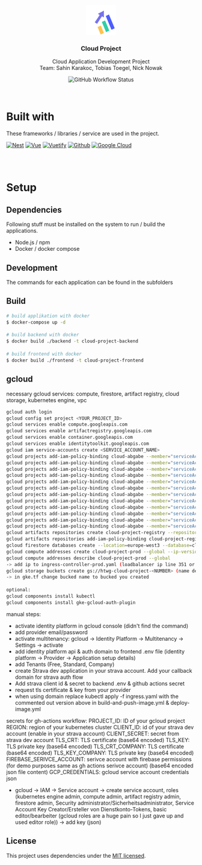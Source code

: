 <!-- PROJECT LOGO -->
<br />
<div align="center">
    <img src="./frontend/public/favicon.svg" alt="Logo" width="80" height="80">
    <h3 align="center">Cloud Project</h3>
    <p align="center">
        Cloud Application Development Project
        <br>
        Team: Sahin Karakoc, Tobias Toegel, Nick Nowak
    </p>
    <img alt="GitHub Workflow Status" src="https://img.shields.io/github/actions/workflow/status/HTWG-Nowak/cloud-project/build-and-push-image.yml">
</div>
<br/>
<br/>

<!-- ABOUT THE PROJECT -->

# Built with

These frameworks / libraries / service are used in the project.

[![Nest][nest-logo]][nest-url]
[![Vue][vue-logo]][vue-url]
[![Vuetify][vuetify-logo]][vuetify-url]
[![Github][github-logo]][github-url]
[![Google Cloud][google-cloud-logo]][google-cloud-url]

<br>
<br>

# Setup

## Dependencies

Following stuff must be installed on the system to run / build the applications.

- Node.js / npm
- Docker / docker compose

## Development

The commands for each application can be found in the subfolders

## Build

```bash
# build applikation with docker
$ docker-compose up -d

# build backend with docker
$ docker build ./backend -t cloud-project-backend

# build frontend with docker
$ docker build ./frontend -t cloud-project-frontend
```

## gcloud
necessary gcloud services: compute, firestore, artifact registry, cloud storage, kubernetes engine, vpc
```bash
gcloud auth login
gcloud config set project <YOUR_PROJECT_ID>
gcloud services enable compute.googleapis.com
gcloud services enable artifactregistry.googleapis.com
gcloud services enable container.googleapis.com
gcloud services enable identitytoolkit.googleapis.com
gcloud iam service-accounts create <SERVICE_ACCOUNT_NAME>
gcloud projects add-iam-policy-binding cloud-abgabe --member="serviceAccount:<SERVICE_ACCOUNT_NAME>@<PROJECT_ID>.iam.gserviceaccount.com" --role="roles/compute.admin"
gcloud projects add-iam-policy-binding cloud-abgabe --member="serviceAccount:<SERVICE_ACCOUNT_NAME>@<PROJECT_ID>.iam.gserviceaccount.com" --role="roles/container.clusterAdmin"
gcloud projects add-iam-policy-binding cloud-abgabe --member="serviceAccount:<SERVICE_ACCOUNT_NAME>@<PROJECT_ID>.iam.gserviceaccount.com" --role="roles/container.admin"
gcloud projects add-iam-policy-binding cloud-abgabe --member="serviceAccount:<SERVICE_ACCOUNT_NAME>@<PROJECT_ID>.iam.gserviceaccount.com" --role="roles/editor"
gcloud projects add-iam-policy-binding cloud-abgabe --member="serviceAccount:<SERVICE_ACCOUNT_NAME>@<PROJECT_ID>.iam.gserviceaccount.com" --role="roles/firebasestorage.admin"
gcloud projects add-iam-policy-binding cloud-abgabe --member="serviceAccount:<SERVICE_ACCOUNT_NAME>@<PROJECT_ID>.iam.gserviceaccount.com" --role="roles/firestore.serviceAgent"
gcloud projects add-iam-policy-binding cloud-abgabe --member="serviceAccount:<SERVICE_ACCOUNT_NAME>@<PROJECT_ID>.iam.gserviceaccount.com" --role="roles/iam.securityAdmin"
gcloud projects add-iam-policy-binding cloud-abgabe --member="serviceAccount:<SERVICE_ACCOUNT_NAME>@<PROJECT_ID>.iam.gserviceaccount.com" --role="roles/iam.serviceAccountTokenCreator"
gcloud projects add-iam-policy-binding cloud-abgabe --member="serviceAccount:<SERVICE_ACCOUNT_NAME>@<PROJECT_ID>.iam.gserviceaccount.com" --role="roles/resourcemanager.projectIamAdmin"
gcloud projects add-iam-policy-binding cloud-abgabe --member="serviceAccount:<SERVICE_ACCOUNT_NAME>@<PROJECT_ID>.iam.gserviceaccount.com" --role="roles/artifactregistry.admin"
gcloud projects add-iam-policy-binding cloud-abgabe --member="serviceAccount:<SERVICE_ACCOUNT_NAME>@<PROJECT_ID>.iam.gserviceaccount.com" --role="firebaseauth.admin"
gcloud projects add-iam-policy-binding cloud-abgabe --member="serviceAccount:<SERVICE_ACCOUNT_NAME>@<PROJECT_ID>.iam.gserviceaccount.com" --role="roles/firebase.sdkAdminServiceAgent"
gcloud artifacts repositories create cloud-project-registry --repository-format=docker --location=europe-west3
gcloud artifacts repositories add-iam-policy-binding cloud-project-registry --location=europe-west3 --member=allUsers --role=roles/artifactregistry.reader
gcloud firestore databases create --location=europe-west3 --database=cloud-project
gcloud compute addresses create cloud-project-prod --global --ip-version=IPV4
gcloud compute addresses describe cloud-project-prod --global 
-> add ip to ingress-controller-prod.yaml (loadbalancer ip line 351 or leave out & ingress controller will automatically choose an ip (not static))
gcloud storage buckets create gs://htwg-cloud-project-<NUMBER> (name der noch frei ist)
-> in gke.tf change bucked name to bucked you created

optional:
gcloud components install kubectl
gcloud components install gke-gcloud-auth-plugin
```
manual steps:
- activate identity platform in gcloud console (didn't find the command)
- add provider email/password
- activate multitenancy: gcloud -> Identity Platform -> Multitenancy -> Settings -> activate
- add identity platform api & auth domain to frontend .env file (identity platform  -> Provider -> Application setup details)
- add Tenants (Free, Standard, Company)
- create Strava dev application in your strava account. Add your callback domain for strava auth flow 
- Add strava client id & secret to backend .env & github actions secret
- request tls certificate & key from your provider
- when using domain replace kubectl apply -f ingress.yaml with the commented out version above in build-and-push-image.yml & deploy-image.yml

secrets for gh-actions workflow:
PROJECT_ID: ID of your gcloud project
REGION: region of your kubernetes cluster
CLIENT_ID: id of your strava dev account (enable in your strava account)
CLIENT_SECRET: secret from strava dev account
TLS_CRT: TLS certificate (base64 encoded)
TLS_KEY: TLS private key (base64 encoded)
TLS_CRT_COMPANY: TLS certificate (base64 encoded)
TLS_KEY_COMPANY: TLS private key (base64 encoded)
FIREBASE_SERIVCE_ACCOUNT: serivce account with firebase permissions (for demo purposes same as gh actions serivce account) (base64 encoded json file content)
GCP_CREDENTIALS: gcloud service account credentials json
-   gcloud -> IAM -> Service account -> create service account, roles (kubernetes engine admin, compute admin, artifact registry admin, firestore admin, Security administrator/Sicherheitsadministrator, Service Account Key Creator/Ersteller von Dienstkonto-Tokens, basic editor/bearbeiter (gcloud roles are a huge pain so I just gave up and used editor role)) -> add key (json)

## License

This project uses dependencies under the [MIT licensed](LICENSE).

<!-- MARKDOWN LINKS & IMAGES -->

[vue-logo]: https://img.shields.io/badge/vuejs-%2335495e.svg?style=for-the-badge&logo=vuedotjs&logoColor=%234FC08D
[vue-url]: https://vuejs.org/
[vuetify-logo]: https://img.shields.io/badge/Vuetify-1867C0?style=for-the-badge&logo=vuetify&logoColor=AEDDFF
[vuetify-url]: https://vuetifyjs.com/en/
[nest-logo]: https://img.shields.io/badge/nestjs-%23E0234E.svg?style=for-the-badge&logo=nestjs&logoColor=white
[nest-url]: https://nestjs.com/
[github-logo]: https://img.shields.io/badge/github-%23121011.svg?style=for-the-badge&logo=github&logoColor=white
[github-url]: https://github.com/
[google-cloud-logo]: https://img.shields.io/badge/GoogleCloud-%234285F4.svg?style=for-the-badge&logo=google-cloud&logoColor=white
[google-cloud-url]: https://cloud.google.com/
